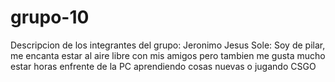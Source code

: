 # grupo-10

Descripcion de los integrantes del grupo:
Jeronimo Jesus Sole: Soy de pilar, me encanta estar al aire libre con mis amigos pero tambien me gusta mucho estar horas enfrente de la PC aprendiendo cosas nuevas o jugando CSGO
